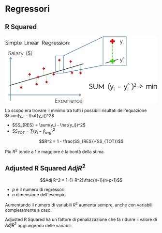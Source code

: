 # Regressori

## R Squared

![schema regressione lineare semplice](img/001.png)

Lo scopo era trovare il minimo tra tutti i possibili risultati dell'equazione $\sum(y_i - \hat{y_i})^2$

- $SS_{RES} = \sum(y_i - \hat{y_i})^2$
- $SS_{TOT} = \sum(y_i - \hat{y}_{avg})^2$

$$R^2 = 1 - \frac{SS_{RES}}{SS_{TOT}}$$

Più $R^2$ tende a $1$ e maggiore è la bontà della stima.

## Adjusted R Squared $Adj R^2$

$$Adj R^2 = 1-(1-R^2)\frac{n-1}{n-p-1}$$

- $p$ è il numero di regressori
- $n$ dimensione dell'esempio

Aumentando il numero di variabili $R^2$ aumenta sempre, anche con variabili completamente a caso.

Adjusted R Squared ha un fattore di penalizzazione che fa ridurre il valore di $Adj R^2$ aggiungendo delle variabili.
